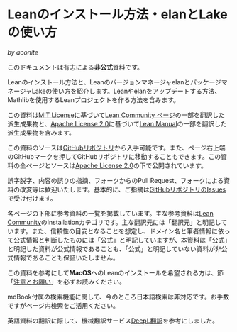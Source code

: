 # Leanのインストール方法・elanとLakeの使い方

*by aconite*

このドキュメントは有志による**非公式**資料です。

Leanのインストール方法と、LeanのバージョンマネージャelanとパッケージマネージャLakeの使い方を紹介します。Leanやelanをアップデートする方法、Mathlibを使用するLeanプロジェクトを作る方法を含みます。

この資料は[MIT License](https://github.com/leanprover-community/leanprover-community.github.io/blob/lean4/LICENSE)に基づいて[Lean Community ページ](https://leanprover-community.github.io/index.html)の一部を翻訳した派生成果物と、[Apache License 2.0](https://github.com/leanprover/lean4/blob/master/LICENSE)に基づいて[Lean Manual](https://leanprover.github.io/lean4/doc/)の一部を翻訳した派生成果物を含みます。

この資料のソースは[GitHubリポジトリ](https://github.com/aconite-ac/how_to_install_lean)から入手可能です。また、ページ右上端のGitHubマークを押してGitHubリポジトリに移動することもできます。この資料の全ページとソースは[Apache License 2.0](LICENSE-APACHE2)の下で公開されています。

誤字脱字、内容の誤りの指摘、フォークからのPull Request、フォークによる資料の改変等は歓迎いたします。基本的に、ご指摘は[GitHubリポジトリのIssues](https://github.com/aconite-ac/how_to_install_lean/issues)で受け付けます。

各ページの下部に参考資料の一覧を掲載しています。主な参考資料は[Lean Community](https://leanprover-community.github.io/index.html)のInstallationカテゴリです。主な翻訳元には「翻訳元」と明記しています。また、信頼性の目安となることを想定し、ドメイン名と筆者情報に依って公式情報と判断したものには「公式」と明記していますが、本資料は「公式」と明記した資料が公式情報であることも、「公式」と明記していない資料が非公式情報であることも保証いたしません。

この資料を参考にして**MacOS**へのLeanのインストールを希望される方は、節「[注意とお願い](./how-to-install/macos.md#注意とお願い必ずお読みください)」を必ずお読みください。

mdBook付属の検索機能に関して、今のところ日本語検索は非対応です。お手数ですがページ内検索をご活用ください。

英語資料の翻訳に際して、機械翻訳サービス[DeepL翻訳](https://www.deepl.com/ja/translator)を参考にしました。
